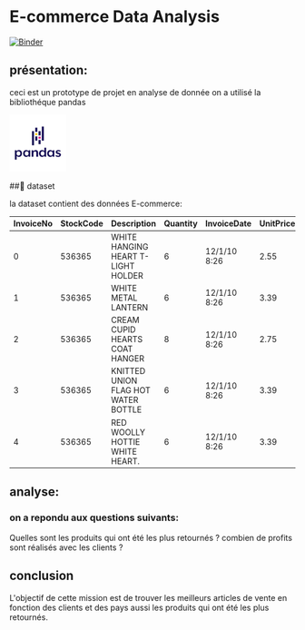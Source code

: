 # E-commerce Data Analysis
[![Binder](https://mybinder.org/badge_logo.svg)](https://mybinder.org/v2/gh/Amira-Chouaieb/E-commerce_analysis/master?filepath=index.ipynb)
## présentation:
ceci est un prototype de projet en analyse de donnée
on a utilisé la bibliothéque pandas 

<img src="./img/pandas-logo-300.png" width=100px>

##:file_folder: dataset

la dataset contient des données  E-commerce:

| InvoiceNo |StockCode |   Description|  Quantity | InvoiceDate  | UnitPrice  | CustomerID  | Country  |
|------|------|---|---|---|---|---|---|
|    0  |  536365	    | WHITE HANGING HEART T-LIGHT HOLDER  | 6  |   12/1/10 8:26	|  2.55 | 17850.0  | United Kingdom  |
|    1  |   536365   |   WHITE METAL LANTERN| 6  | 12/1/10 8:26	  |  3.39 | 17850.0 |  United Kingdom  |
|    2 |   536365  |  CREAM CUPID HEARTS COAT HANGER |  8	 |  12/1/10 8:26	 | 2.75	 | 17850.0  | United Kingdom  |
|    3 |   536365   |  KNITTED UNION FLAG HOT WATER BOTTLE |   6|  12/1/10 8:26	 |  3.39	 |  17850.0 |   United Kingdom|
|    4 |    536365	  |  RED WOOLLY HOTTIE WHITE HEART. |  6 |  12/1/10 8:26	 |  3.39	 |  17850.0 | United Kingdom  |

## analyse:
### on a repondu aux questions suivants:
Quelles sont les produits qui ont été les plus retournés ?
combien de profits sont réalisés avec les clients ?
## conclusion
L'objectif de cette mission est de trouver les meilleurs articles de vente  en fonction des clients et  des pays aussi les produits qui ont été les plus retournés.

